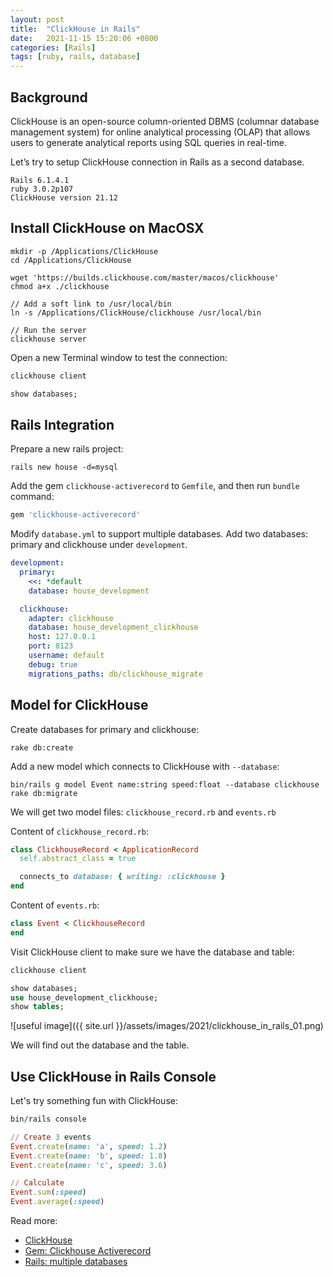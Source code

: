 ```yaml
---
layout: post
title:  "ClickHouse in Rails"
date:   2021-11-15 15:20:06 +0800
categories: [Rails]
tags: [ruby, rails, database]
---
```


## Background

ClickHouse is an open-source column-oriented DBMS (columnar database management system) for online analytical processing (OLAP) that allows users to generate analytical reports using SQL queries in real-time.

Let’s try to setup ClickHouse connection in Rails as a second database.

```
Rails 6.1.4.1
ruby 3.0.2p107
ClickHouse version 21.12
```

## Install ClickHouse on MacOSX

```shell
mkdir -p /Applications/ClickHouse
cd /Applications/ClickHouse

wget 'https://builds.clickhouse.com/master/macos/clickhouse'
chmod a+x ./clickhouse

// Add a soft link to /usr/local/bin
ln -s /Applications/ClickHouse/clickhouse /usr/local/bin

// Run the server
clickhouse server
```

Open a new Terminal window to test the connection:

```sql
clickhouse client

show databases;
```

## Rails Integration

Prepare a new rails project:

```shell
rails new house -d=mysql
```

Add the gem `clickhouse-activerecord` to `Gemfile`, and then run `bundle` command:

```ruby
gem 'clickhouse-activerecord'
```

Modify `database.yml` to support multiple databases. Add two databases: primary and clickhouse under `development`.

```yml
development:
  primary:
    <<: *default
    database: house_development

  clickhouse:
    adapter: clickhouse
    database: house_development_clickhouse
    host: 127.0.0.1
    port: 8123
    username: default
    debug: true
    migrations_paths: db/clickhouse_migrate
```

## Model for ClickHouse

Create databases for primary and clickhouse:

```shell
rake db:create
```

Add a new model which connects to ClickHouse with `--database`:

```shell
bin/rails g model Event name:string speed:float --database clickhouse
rake db:migrate
```

We will get two model files: `clickhouse_record.rb` and `events.rb`

Content of `clickhouse_record.rb`:

```ruby
class ClickhouseRecord < ApplicationRecord
  self.abstract_class = true

  connects_to database: { writing: :clickhouse }
end
```

Content of `events.rb`:

```ruby
class Event < ClickhouseRecord
end
```

Visit ClickHouse client to make sure we have the database and table:

```sql
clickhouse client

show databases;
use house_development_clickhouse;
show tables;
```

![useful image]({{ site.url }}/assets/images/2021/clickhouse_in_rails_01.png)

We will find out the database and the table.

## Use ClickHouse in Rails Console

Let's try something fun with ClickHouse:

```ruby
bin/rails console

// Create 3 events
Event.create(name: 'a', speed: 1.2)
Event.create(name: 'b', speed: 1.8)
Event.create(name: 'c', speed: 3.6)

// Calculate
Event.sum(:speed)
Event.average(:speed)
```

Read more:

* [ClickHouse](https://clickhouse.com/docs/en/)
* [Gem: Clickhouse Activerecord](https://github.com/PNixx/clickhouse-activerecord)
* [Rails: multiple databases](https://guides.rubyonrails.org/active_record_multiple_databases.html)
